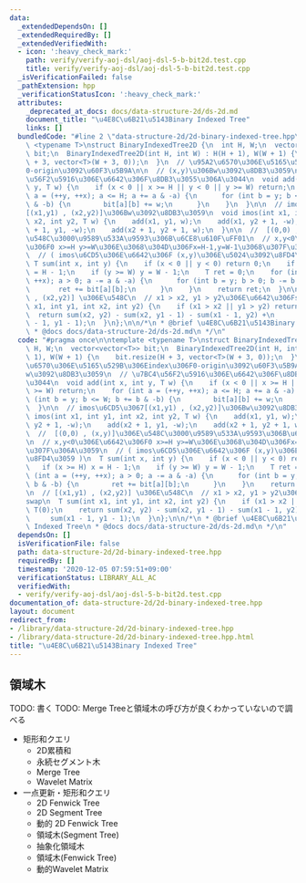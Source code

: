 ```yaml
---
data:
  _extendedDependsOn: []
  _extendedRequiredBy: []
  _extendedVerifiedWith:
  - icon: ':heavy_check_mark:'
    path: verify/verify-aoj-dsl/aoj-dsl-5-b-bit2d.test.cpp
    title: verify/verify-aoj-dsl/aoj-dsl-5-b-bit2d.test.cpp
  _isVerificationFailed: false
  _pathExtension: hpp
  _verificationStatusIcon: ':heavy_check_mark:'
  attributes:
    _deprecated_at_docs: docs/data-structure-2d/ds-2d.md
    document_title: "\u4E8C\u6B21\u5143Binary Indexed Tree"
    links: []
  bundledCode: "#line 2 \"data-structure-2d/2d-binary-indexed-tree.hpp\"\n\ntemplate\
    \ <typename T>\nstruct BinaryIndexedTree2D {\n  int H, W;\n  vector<vector<T>>\
    \ bit;\n  BinaryIndexedTree2D(int H, int W) : H(H + 1), W(W + 1) {\n    bit.resize(H\
    \ + 3, vector<T>(W + 3, 0));\n  }\n  // \u95A2\u6570\u306E\u5165\u529B\u306Eindex\u306F\
    0-origin\u3092\u60F3\u5B9A\n\n  // (x,y)\u306Bw\u3092\u8DB3\u3059\n  // \u7BC4\
    \u56F2\u5916\u306E\u6642\u306F\u8DB3\u3055\u306A\u3044\n  void add(int x, int\
    \ y, T w) {\n    if (x < 0 || x >= H || y < 0 || y >= W) return;\n    for (int\
    \ a = (++y, ++x); a <= H; a += a & -a) {\n      for (int b = y; b <= W; b += b\
    \ & -b) {\n        bit[a][b] += w;\n      }\n    }\n  }\n\n  // imos\u6CD5\u3067\
    [(x1,y1) , (x2,y2)]\u306Bw\u3092\u8DB3\u3059\n  void imos(int x1, int y1, int\
    \ x2, int y2, T w) {\n    add(x1, y1, w);\n    add(x1, y2 + 1, -w);\n    add(x2\
    \ + 1, y1, -w);\n    add(x2 + 1, y2 + 1, w);\n  }\n\n  //  [(0,0) , (x,y)]\u306E\
    \u548C\u3000\u9589\u533A\u9593\u306B\u6CE8\u610F\uFF01\n  // x,y<0\u306E\u6642\
    \u306F0 x>=H y>=W\u306E\u3068\u304D\u306Fx=H-1,y=W-1\u3068\u307F\u306A\u3059\n\
    \  // ( imos\u6CD5\u306E\u6642\u306F (x,y)\u306E\u5024\u3092\u8FD4\u3059 )\n \
    \ T sum(int x, int y) {\n    if (x < 0 || y < 0) return 0;\n    if (x >= H) x\
    \ = H - 1;\n    if (y >= W) y = W - 1;\n    T ret = 0;\n    for (int a = (++y,\
    \ ++x); a > 0; a -= a & -a) {\n      for (int b = y; b > 0; b -= b & -b) {\n \
    \       ret += bit[a][b];\n      }\n    }\n    return ret;\n  }\n\n  // [(x1,y1)\
    \ , (x2,y2)] \u306E\u548C\n  // x1 > x2, y1 > y2\u306E\u6642\u306Fswap\n  T sum(int\
    \ x1, int y1, int x2, int y2) {\n    if (x1 > x2 || y1 > y2) return T(0);\n  \
    \  return sum(x2, y2) - sum(x2, y1 - 1) - sum(x1 - 1, y2) +\n           sum(x1\
    \ - 1, y1 - 1);\n  }\n};\n\n/*\n * @brief \u4E8C\u6B21\u5143Binary Indexed Tree\n\
    \ * @docs docs/data-structure-2d/ds-2d.md\n */\n"
  code: "#pragma once\n\ntemplate <typename T>\nstruct BinaryIndexedTree2D {\n  int\
    \ H, W;\n  vector<vector<T>> bit;\n  BinaryIndexedTree2D(int H, int W) : H(H +\
    \ 1), W(W + 1) {\n    bit.resize(H + 3, vector<T>(W + 3, 0));\n  }\n  // \u95A2\
    \u6570\u306E\u5165\u529B\u306Eindex\u306F0-origin\u3092\u60F3\u5B9A\n\n  // (x,y)\u306B\
    w\u3092\u8DB3\u3059\n  // \u7BC4\u56F2\u5916\u306E\u6642\u306F\u8DB3\u3055\u306A\
    \u3044\n  void add(int x, int y, T w) {\n    if (x < 0 || x >= H || y < 0 || y\
    \ >= W) return;\n    for (int a = (++y, ++x); a <= H; a += a & -a) {\n      for\
    \ (int b = y; b <= W; b += b & -b) {\n        bit[a][b] += w;\n      }\n    }\n\
    \  }\n\n  // imos\u6CD5\u3067[(x1,y1) , (x2,y2)]\u306Bw\u3092\u8DB3\u3059\n  void\
    \ imos(int x1, int y1, int x2, int y2, T w) {\n    add(x1, y1, w);\n    add(x1,\
    \ y2 + 1, -w);\n    add(x2 + 1, y1, -w);\n    add(x2 + 1, y2 + 1, w);\n  }\n\n\
    \  //  [(0,0) , (x,y)]\u306E\u548C\u3000\u9589\u533A\u9593\u306B\u6CE8\u610F\uFF01\
    \n  // x,y<0\u306E\u6642\u306F0 x>=H y>=W\u306E\u3068\u304D\u306Fx=H-1,y=W-1\u3068\
    \u307F\u306A\u3059\n  // ( imos\u6CD5\u306E\u6642\u306F (x,y)\u306E\u5024\u3092\
    \u8FD4\u3059 )\n  T sum(int x, int y) {\n    if (x < 0 || y < 0) return 0;\n \
    \   if (x >= H) x = H - 1;\n    if (y >= W) y = W - 1;\n    T ret = 0;\n    for\
    \ (int a = (++y, ++x); a > 0; a -= a & -a) {\n      for (int b = y; b > 0; b -=\
    \ b & -b) {\n        ret += bit[a][b];\n      }\n    }\n    return ret;\n  }\n\
    \n  // [(x1,y1) , (x2,y2)] \u306E\u548C\n  // x1 > x2, y1 > y2\u306E\u6642\u306F\
    swap\n  T sum(int x1, int y1, int x2, int y2) {\n    if (x1 > x2 || y1 > y2) return\
    \ T(0);\n    return sum(x2, y2) - sum(x2, y1 - 1) - sum(x1 - 1, y2) +\n      \
    \     sum(x1 - 1, y1 - 1);\n  }\n};\n\n/*\n * @brief \u4E8C\u6B21\u5143Binary\
    \ Indexed Tree\n * @docs docs/data-structure-2d/ds-2d.md\n */\n"
  dependsOn: []
  isVerificationFile: false
  path: data-structure-2d/2d-binary-indexed-tree.hpp
  requiredBy: []
  timestamp: '2020-12-05 07:59:51+09:00'
  verificationStatus: LIBRARY_ALL_AC
  verifiedWith:
  - verify/verify-aoj-dsl/aoj-dsl-5-b-bit2d.test.cpp
documentation_of: data-structure-2d/2d-binary-indexed-tree.hpp
layout: document
redirect_from:
- /library/data-structure-2d/2d-binary-indexed-tree.hpp
- /library/data-structure-2d/2d-binary-indexed-tree.hpp.html
title: "\u4E8C\u6B21\u5143Binary Indexed Tree"
---
```

## 領域木

TODO: 書く
TODO: Merge Treeと領域木の呼び方が良くわかっていないので調べる

- 矩形和クエリ
  - 2D累積和
  - 永続セグメント木
  - Merge Tree
  - Wavelet Matrix
- 一点更新・矩形和クエリ
  - 2D Fenwick Tree
  - 2D Segment Tree
  - 動的 2D Fenwick Tree
  - 領域木(Segment Tree)
  - 抽象化領域木
  - 領域木(Fenwick Tree)
  - 動的Wavelet Matrix
